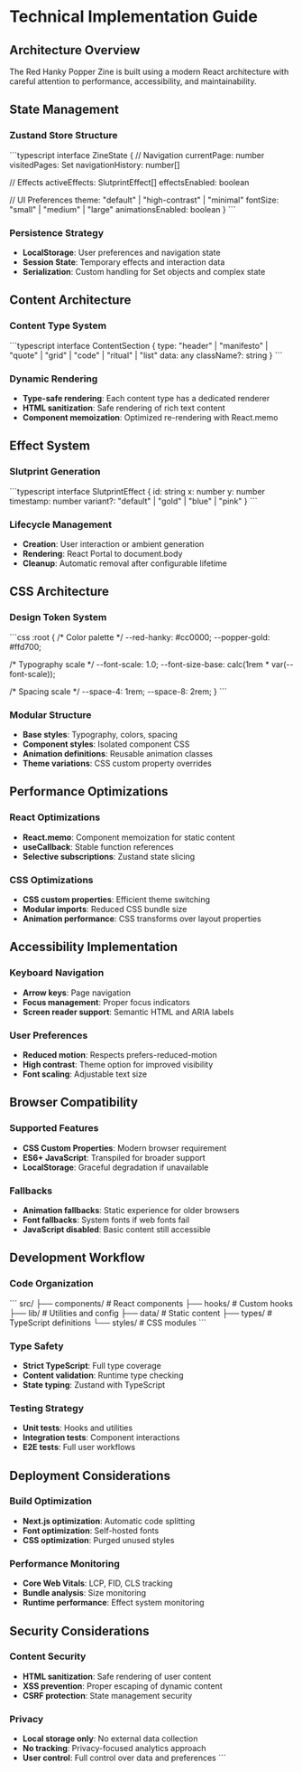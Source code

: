# Technical Implementation Guide

## Architecture Overview

The Red Hanky Popper Zine is built using a modern React architecture with careful attention to performance, accessibility, and maintainability.

## State Management

### Zustand Store Structure
\`\`\`typescript
interface ZineState {
  // Navigation
  currentPage: number
  visitedPages: Set<number>
  navigationHistory: number[]
  
  // Effects
  activeEffects: SlutprintEffect[]
  effectsEnabled: boolean
  
  // UI Preferences
  theme: "default" | "high-contrast" | "minimal"
  fontSize: "small" | "medium" | "large"
  animationsEnabled: boolean
}
\`\`\`

### Persistence Strategy
- **LocalStorage**: User preferences and navigation state
- **Session State**: Temporary effects and interaction data
- **Serialization**: Custom handling for Set objects and complex state

## Content Architecture

### Content Type System
\`\`\`typescript
interface ContentSection {
  type: "header" | "manifesto" | "quote" | "grid" | "code" | "ritual" | "list"
  data: any
  className?: string
}
\`\`\`

### Dynamic Rendering
- **Type-safe rendering**: Each content type has a dedicated renderer
- **HTML sanitization**: Safe rendering of rich text content
- **Component memoization**: Optimized re-rendering with React.memo

## Effect System

### Slutprint Generation
\`\`\`typescript
interface SlutprintEffect {
  id: string
  x: number
  y: number
  timestamp: number
  variant?: "default" | "gold" | "blue" | "pink"
}
\`\`\`

### Lifecycle Management
- **Creation**: User interaction or ambient generation
- **Rendering**: React Portal to document.body
- **Cleanup**: Automatic removal after configurable lifetime

## CSS Architecture

### Design Token System
\`\`\`css
:root {
  /* Color palette */
  --red-hanky: #cc0000;
  --popper-gold: #ffd700;
  
  /* Typography scale */
  --font-scale: 1.0;
  --font-size-base: calc(1rem * var(--font-scale));
  
  /* Spacing scale */
  --space-4: 1rem;
  --space-8: 2rem;
}
\`\`\`

### Modular Structure
- **Base styles**: Typography, colors, spacing
- **Component styles**: Isolated component CSS
- **Animation definitions**: Reusable animation classes
- **Theme variations**: CSS custom property overrides

## Performance Optimizations

### React Optimizations
- **React.memo**: Component memoization for static content
- **useCallback**: Stable function references
- **Selective subscriptions**: Zustand state slicing

### CSS Optimizations
- **CSS custom properties**: Efficient theme switching
- **Modular imports**: Reduced CSS bundle size
- **Animation performance**: CSS transforms over layout properties

## Accessibility Implementation

### Keyboard Navigation
- **Arrow keys**: Page navigation
- **Focus management**: Proper focus indicators
- **Screen reader support**: Semantic HTML and ARIA labels

### User Preferences
- **Reduced motion**: Respects prefers-reduced-motion
- **High contrast**: Theme option for improved visibility
- **Font scaling**: Adjustable text size

## Browser Compatibility

### Supported Features
- **CSS Custom Properties**: Modern browser requirement
- **ES6+ JavaScript**: Transpiled for broader support
- **LocalStorage**: Graceful degradation if unavailable

### Fallbacks
- **Animation fallbacks**: Static experience for older browsers
- **Font fallbacks**: System fonts if web fonts fail
- **JavaScript disabled**: Basic content still accessible

## Development Workflow

### Code Organization
\`\`\`
src/
├── components/     # React components
├── hooks/         # Custom hooks
├── lib/           # Utilities and config
├── data/          # Static content
├── types/         # TypeScript definitions
└── styles/        # CSS modules
\`\`\`

### Type Safety
- **Strict TypeScript**: Full type coverage
- **Content validation**: Runtime type checking
- **State typing**: Zustand with TypeScript

### Testing Strategy
- **Unit tests**: Hooks and utilities
- **Integration tests**: Component interactions
- **E2E tests**: Full user workflows

## Deployment Considerations

### Build Optimization
- **Next.js optimization**: Automatic code splitting
- **Font optimization**: Self-hosted fonts
- **CSS optimization**: Purged unused styles

### Performance Monitoring
- **Core Web Vitals**: LCP, FID, CLS tracking
- **Bundle analysis**: Size monitoring
- **Runtime performance**: Effect system monitoring

## Security Considerations

### Content Security
- **HTML sanitization**: Safe rendering of user content
- **XSS prevention**: Proper escaping of dynamic content
- **CSRF protection**: State management security

### Privacy
- **Local storage only**: No external data collection
- **No tracking**: Privacy-focused analytics approach
- **User control**: Full control over data and preferences
\`\`\`
